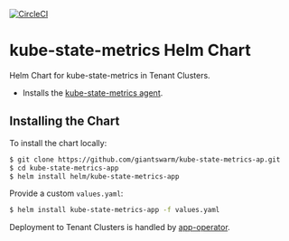 [![CircleCI](https://circleci.com/gh/giantswarm/kube-state-metrics-app.svg?style=svg)](https://circleci.com/gh/giantswarm/kube-state-metrics-app)

# kube-state-metrics Helm Chart
Helm Chart for kube-state-metrics in Tenant Clusters.

* Installs the [kube-state-metrics agent](https://github.com/kubernetes/kube-state-metrics).

## Installing the Chart

To install the chart locally:

```bash
$ git clone https://github.com/giantswarm/kube-state-metrics-ap.git
$ cd kube-state-metrics-app
$ helm install helm/kube-state-metrics-app
```

Provide a custom `values.yaml`:

```bash
$ helm install kube-state-metrics-app -f values.yaml
```

Deployment to Tenant Clusters is handled by [app-operator](https://github.com/giantswarm/app-operator).
